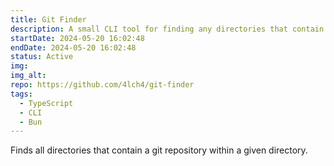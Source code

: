```yaml
---
title: Git Finder
description: A small CLI tool for finding any directories that contain a git repository.
startDate: 2024-05-20 16:02:48
endDate: 2024-05-20 16:02:48
status: Active
img: 
img_alt: 
repo: https://github.com/4lch4/git-finder
tags:
  - TypeScript
  - CLI
  - Bun
---
```


Finds all directories that contain a git repository within a given directory.
